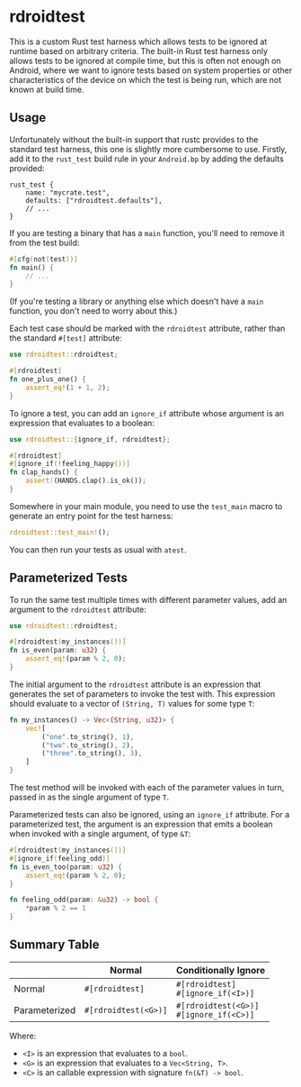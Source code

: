 # rdroidtest

This is a custom Rust test harness which allows tests to be ignored at runtime based on arbitrary
criteria. The built-in Rust test harness only allows tests to be ignored at compile time, but this
is often not enough on Android, where we want to ignore tests based on system properties or other
characteristics of the device on which the test is being run, which are not known at build time.

## Usage

Unfortunately without the built-in support that rustc provides to the standard test harness, this
one is slightly more cumbersome to use. Firstly, add it to the `rust_test` build rule in your
`Android.bp` by adding the defaults provided:

```soong
rust_test {
    name: "mycrate.test",
    defaults: ["rdroidtest.defaults"],
    // ...
}
```

If you are testing a binary that has a `main` function, you'll need to remove it from the test
build:

```rust
#[cfg(not(test))]
fn main() {
    // ...
}
```

(If you're testing a library or anything else which doesn't have a `main` function, you don't need
to worry about this.)

Each test case should be marked with the `rdroidtest` attribute, rather than the standard
`#[test]` attribute:

```rust
use rdroidtest::rdroidtest;

#[rdroidtest]
fn one_plus_one() {
    assert_eq!(1 + 1, 2);
}
```

To ignore a test, you can add an `ignore_if` attribute whose argument is an expression that
evaluates to a boolean:

```rust
use rdroidtest::{ignore_if, rdroidtest};

#[rdroidtest]
#[ignore_if(!feeling_happy())]
fn clap_hands() {
    assert!(HANDS.clap().is_ok());
}
```

Somewhere in your main module, you need to use the `test_main` macro to generate an entry point for
the test harness:

```rust
rdroidtest::test_main!();
```

You can then run your tests as usual with `atest`.


## Parameterized Tests

To run the same test multiple times with different parameter values, add an argument to the
`rdroidtest` attribute:

```rust
use rdroidtest::rdroidtest;

#[rdroidtest(my_instances())]
fn is_even(param: u32) {
    assert_eq!(param % 2, 0);
}
```

The initial argument to the `rdroidtest` attribute is an expression that generates the set of
parameters to invoke the test with.  This expression should evaluate to a vector of `(String, T)`
values for some type `T`:

```rust
fn my_instances() -> Vec<(String, u32)> {
    vec![
        ("one".to_string(), 1),
        ("two".to_string(), 2),
        ("three".to_string(), 3),
    ]
}
```

The test method will be invoked with each of the parameter values in turn, passed in as the single
argument of type `T`.

Parameterized tests can also be ignored, using an `ignore_if` attribute.  For a parameterized test,
the argument is an expression that emits a boolean when invoked with a single argument, of type
`&T`:

```rust
#[rdroidtest(my_instances())]
#[ignore_if(feeling_odd)]
fn is_even_too(param: u32) {
    assert_eq!(param % 2, 0);
}

fn feeling_odd(param: &u32) -> bool {
    *param % 2 == 1
}
```

## Summary Table

|               |  Normal              | Conditionally Ignore                          |
|---------------|----------------------|-----------------------------------------------|
| Normal        | `#[rdroidtest]`      | `#[rdroidtest]` <br> `#[ignore_if(<I>)]`      |
| Parameterized | `#[rdroidtest(<G>)]` | `#[rdroidtest(<G>)]` <br> `#[ignore_if(<C>)]` |

Where:
- `<I>` is an expression that evaluates to a `bool`.
- `<G>` is an expression that evaluates to a `Vec<String, T>`.
- `<C>` is an callable expression with signature `fn(&T) -> bool`.
